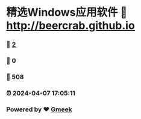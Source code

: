 # 精选Windows应用软件 :link: http://beercrab.github.io 
### :page_facing_up: [2](http://beercrab.github.io/tag.html) 
### :speech_balloon: 0 
### :hibiscus: 508 
### :alarm_clock: 2024-04-07 17:05:11 
### Powered by :heart: [Gmeek](https://github.com/Meekdai/Gmeek)
